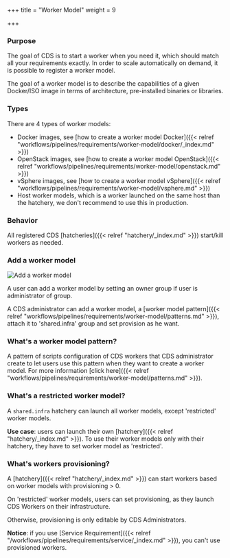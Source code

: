 +++
title = "Worker Model"
weight = 9

+++

### Purpose

The goal of CDS is to start a worker when you need it, which should match all your requirements exactly.
In order to scale automatically on demand, it is possible to register a worker model.

The goal of a worker model is to describe the capabilities of a given Docker/ISO image in terms of architecture, pre-installed binaries or libraries.

### Types

There are 4 types of worker models:

 * Docker images, see [how to create a worker model Docker]({{< relref "workflows/pipelines/requirements/worker-model/docker/_index.md" >}})
 * OpenStack images, see [how to create a worker model OpenStack]({{< relref "workflows/pipelines/requirements/worker-model/openstack.md" >}})
 * vSphere images, see [how to create a worker model vSphere]({{< relref "workflows/pipelines/requirements/worker-model/vsphere.md" >}})
 * Host worker models, which is a worker launched on the same host than the hatchery, we don't recommend to use this in production.

### Behavior

All registered CDS [hatcheries]({{< relref "hatchery/_index.md" >}}) start/kill workers as needed.

### Add a worker model

![Add a worker model](/images/workflows.pipelines.requirements.docker.worker-model.add.png)

A user can add a worker model by setting an owner group if user is administrator of group.

A CDS administrator can add a worker model, a [worker model pattern]({{< relref "workflows/pipelines/requirements/worker-model/patterns.md" >}}), attach it to 'shared.infra' group and set provision as he want.

### What's a worker model pattern?

A pattern of scripts configuration of CDS workers that CDS administrator create to let users use this pattern when they want to create a worker model. For more information [click here]({{< relref "workflows/pipelines/requirements/worker-model/patterns.md" >}}).

### What's a restricted worker model?

A `shared.infra` hatchery can launch all worker models, except 'restricted' worker models.

**Use case**: users can launch their own [hatchery]({{< relref "hatchery/_index.md" >}}).
To use their worker models only with their hatchery, they have to set worker model as 'restricted'.

### What's workers provisioning?

A [hatchery]({{< relref "hatchery/_index.md" >}}) can start workers based on worker models with provisioning > 0.

On 'restricted' worker models, users can set provisioning, as they launch CDS Workers on their infrastructure.

Otherwise, provisioning is only editable by CDS Administrators.

**Notice**: if you use [Service Requirement]({{< relref "/workflows/pipelines/requirements/service/_index.md" >}}), you can't
use provisioned workers.
